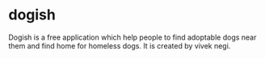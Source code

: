 # dogish
Dogish is a free application which help people to find adoptable dogs near them and find home for homeless dogs. It is created by vivek negi. 
